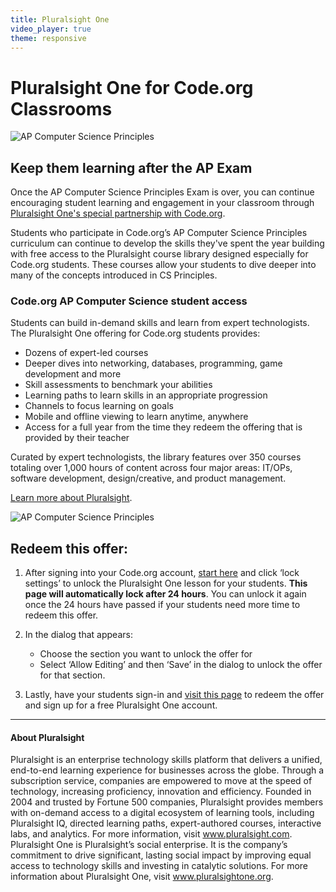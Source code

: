 ```yaml
---
title: Pluralsight One
video_player: true
theme: responsive
---
```

# Pluralsight One for Code.org Classrooms
![AP Computer Science Principles](/images/fit-700/hero-image-plualsight-2019.png)
## Keep them learning after the AP Exam
Once the AP Computer Science Principles Exam is over, you can continue encouraging student learning and engagement in your classroom through [Pluralsight One's special partnership with Code.org](https://www.pluralsightone.org/product/education).  

Students who participate in Code.org’s AP Computer Science Principles curriculum can continue to develop the skills they've spent the year building with free access to the Pluralsight course library designed especially for Code.org students. These courses allow your students to dive deeper into many of the concepts introduced in CS Principles. <br>

### **Code.org AP Computer Science student access**<br>
Students can build in-demand skills and learn from expert technologists. The Pluralsight One offering for Code.org students provides:
* Dozens of expert-led courses<br>
* Deeper dives into networking, databases, programming, game development and more<br>
* Skill assessments to benchmark your abilities<br>
* Learning paths to learn skills in an appropriate progression<br>
* Channels to focus learning on goals
* Mobile and offline viewing to learn anytime, anywhere<br>
* Access for a full year from the time they redeem the offering that is provided by their teacher<br>

Curated by expert technologists, the library features over 350 courses totaling over 1,000 hours of content across four major areas: IT/OPs, software development, design/creative, and product management.

[Learn more about Pluralsight](https://vimeo.com/319103540).

![AP Computer Science Principles](/images/fit-600/browse-pluralsight-screenshot-2019.png)

## Redeem this offer:
1. After signing into your Code.org account, [start here](https://studio.code.org/s/pluralsight) and click ‘lock settings’ to unlock the Pluralsight One lesson for your students. **This page will automatically lock after 24 hours**. You can unlock it again once the 24 hours have passed if your students need more time to redeem this offer.

1. In the dialog that appears:
   * Choose the section you want to unlock the offer for
   * Select ‘Allow Editing’ and then ‘Save’ in the dialog to unlock the offer for that section.

1. Lastly, have your students sign-in and [visit this page](https://studio.code.org/s/pluralsight/survey/1/puzzle/1) to redeem the offer and sign up for a free Pluralsight One account.

***
#### About Pluralsight

Pluralsight is an enterprise technology skills platform that delivers a unified, end-to-end learning experience for businesses across the globe. Through a subscription service, companies are empowered to move at the speed of technology, increasing proficiency, innovation and efficiency. Founded in 2004 and trusted by Fortune 500 companies, Pluralsight provides members with on-demand access to a digital ecosystem of learning tools, including Pluralsight IQ, directed learning paths, expert-authored courses, interactive labs, and analytics. For more information, visit www.pluralsight.com. Pluralsight One is Pluralsight’s social enterprise. It is the company’s commitment to drive significant, lasting social impact by improving equal access to technology skills and investing in catalytic solutions. For more information about Pluralsight One, visit www.pluralsightone.org.
